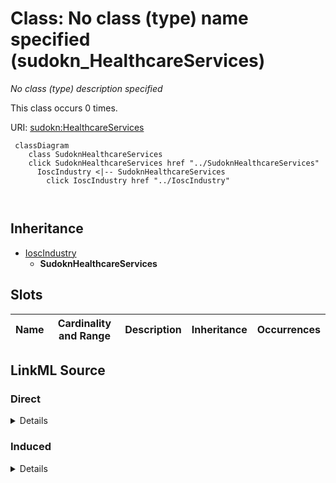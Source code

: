 

# Class: No class (type) name specified (sudokn_HealthcareServices)


_No class (type) description specified_






This class occurs 0 times.


URI: [sudokn:HealthcareServices](http://asu.edu/semantics/SUDOKN/HealthcareServices)






```mermaid
 classDiagram
    class SudoknHealthcareServices
    click SudoknHealthcareServices href "../SudoknHealthcareServices"
      IoscIndustry <|-- SudoknHealthcareServices
        click IoscIndustry href "../IoscIndustry"
      
      
```





## Inheritance
* [IoscIndustry](../classes/IoscIndustry.md)
    * **SudoknHealthcareServices**



## Slots

| Name | Cardinality and Range | Description | Inheritance | Occurrences |
| ---  | --- | --- | --- | --- |














## LinkML Source

<!-- TODO: investigate https://stackoverflow.com/questions/37606292/how-to-create-tabbed-code-blocks-in-mkdocs-or-sphinx -->

### Direct

<details>

```yaml
name: sudokn_HealthcareServices
conforms_to: No schema conformance document specified
annotations:
  count:
    tag: count
    value: 0
description: No class (type) description specified
title: No class (type) name specified
from_schema: sudokn-kg
rank: 1000
is_a: iosc_Industry
class_uri: sudokn:HealthcareServices

```
</details>

### Induced

<details>

```yaml
name: sudokn_HealthcareServices
conforms_to: No schema conformance document specified
annotations:
  count:
    tag: count
    value: 0
description: No class (type) description specified
title: No class (type) name specified
from_schema: sudokn-kg
rank: 1000
is_a: iosc_Industry
class_uri: sudokn:HealthcareServices

```
</details>